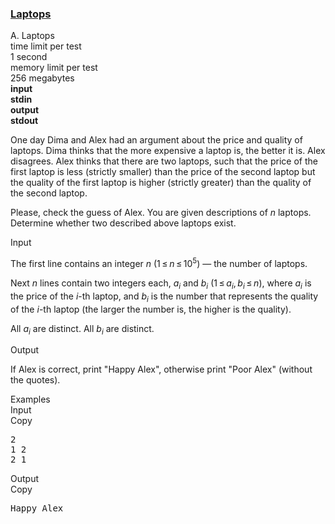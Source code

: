<h3><a href="https://codeforces.com/contest/456/problem/A" target="_blank" rel="noopener noreferrer">Laptops</a></h3>

<div class="header"><div class="title">A. Laptops</div><div class="time-limit"><div class="property-title">time limit per test</div>1 second</div><div class="memory-limit"><div class="property-title">memory limit per test</div>256 megabytes</div><div class="input-file input-standard" style="font-weight: bold"><div class="property-title">input</div>stdin</div><div class="output-file output-standard" style="font-weight: bold"><div class="property-title">output</div>stdout</div></div><div><p>One day Dima and Alex had an argument about the price and quality of laptops. Dima thinks that the more expensive a laptop is, the better it is. Alex disagrees. Alex thinks that there are two laptops, such that the price of the first laptop is less (strictly smaller) than the price of the second laptop but the quality of the first laptop is higher (strictly greater) than the quality of the second laptop.</p><p>Please, check the guess of Alex. You are given descriptions of <span class="tex-span"><i>n</i></span> laptops. Determine whether two described above laptops exist.</p></div><div class="input-specification"><div class="section-title">Input</div><p>The first line contains an integer <span class="tex-span"><i>n</i></span> (<span class="tex-span">1 ≤ <i>n</i> ≤ 10<sup class="upper-index">5</sup></span>) — the number of laptops.</p><p>Next <span class="tex-span"><i>n</i></span> lines contain two integers each, <span class="tex-span"><i>a</i><sub class="lower-index"><i>i</i></sub></span> and <span class="tex-span"><i>b</i><sub class="lower-index"><i>i</i></sub></span> <span class="tex-span">(1 ≤ <i>a</i><sub class="lower-index"><i>i</i></sub>, <i>b</i><sub class="lower-index"><i>i</i></sub> ≤ <i>n</i>)</span>, where <span class="tex-span"><i>a</i><sub class="lower-index"><i>i</i></sub></span> is the price of the <span class="tex-span"><i>i</i></span>-th laptop, and <span class="tex-span"><i>b</i><sub class="lower-index"><i>i</i></sub></span> is the number that represents the quality of the <span class="tex-span"><i>i</i></span>-th laptop (the larger the number is, the higher is the quality).</p><p>All <span class="tex-span"><i>a</i><sub class="lower-index"><i>i</i></sub></span> are distinct. All <span class="tex-span"><i>b</i><sub class="lower-index"><i>i</i></sub></span> are distinct. </p></div><div class="output-specification"><div class="section-title">Output</div><p>If Alex is correct, print "<span class="tex-font-style-tt">Happy Alex</span>", otherwise print "<span class="tex-font-style-tt">Poor Alex</span>" (without the quotes).</p></div><div class="sample-tests"><div class="section-title">Examples</div><div class="sample-test"><div class="input"><div class="title">Input<div title="Copy" data-clipboard-target="#id0046669765434299526" id="id009039643072417133" class="input-output-copier">Copy</div></div><pre id="id0046669765434299526">2<br>1 2<br>2 1<br></pre></div><div class="output"><div class="title">Output<div title="Copy" data-clipboard-target="#id0044052372911604354" id="id0027234611757046323" class="input-output-copier">Copy</div></div><pre id="id0044052372911604354">Happy Alex<br></pre></div></div></div>
